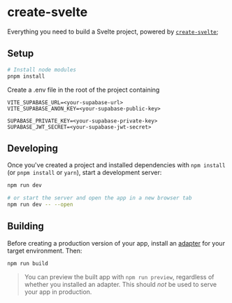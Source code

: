 # create-svelte

Everything you need to build a Svelte project, powered by [`create-svelte`](https://github.com/sveltejs/kit/tree/master/packages/create-svelte);

## Setup

```bash
# Install node modules
pnpm install
```

Create a .env file in the root of the project containing

```
VITE_SUPABASE_URL=<your-supabase-url>
VITE_SUPABASE_ANON_KEY=<your-supabase-public-key>

SUPABASE_PRIVATE_KEY=<your-supabase-private-key>
SUPABASE_JWT_SECRET=<your-supabase-jwt-secret>
```

## Developing

Once you've created a project and installed dependencies with `npm install` (or `pnpm install` or `yarn`), start a development server:

```bash
npm run dev

# or start the server and open the app in a new browser tab
npm run dev -- --open
```

## Building

Before creating a production version of your app, install an [adapter](https://kit.svelte.dev/docs#adapters) for your target environment. Then:

```bash
npm run build
```

> You can preview the built app with `npm run preview`, regardless of whether you installed an adapter. This should _not_ be used to serve your app in production.
